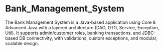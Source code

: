 # Bank_Management_System
The Bank Management System is a Java-based application using Core &amp; Advanced Java with a layered architecture (DAO, DTO, Service, Exception, Util). It supports admin/customer roles, banking transactions, and JDBC-based DB connectivity, with validations, custom exceptions, and modular, scalable design.  
